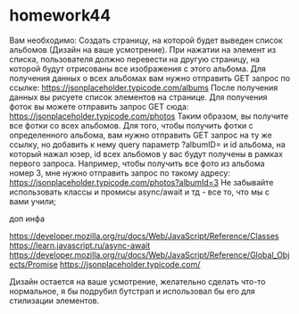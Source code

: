 # homework44

Вам необходимо:
Создать страницу, на которой будет выведен список альбомов (Дизайн на ваше усмотрение).
При нажатии на элемент из списка, пользователя должно перевести на другую страницу, на которой будут отрисованы все изображения с этого альбома.
Для получения данных о всех альбомах вам нужно отправить GET запрос по ссылке:
https://jsonplaceholder.typicode.com/albums
После получения данных вы рисуете список элементов на странице.
Для получения фоток вы можете отправить запрос GET сюда:
https://jsonplaceholder.typicode.com/photos
Таким образом, вы получите все фотки со всех альбомов.
Для того, чтобы получить фотки с определенного альбома, вам нужно отправить GET запрос на ту же ссылку, но добавить к нему query параметр ?albumID= и id альбома,
на который нажал юзер, id всех альбомов у вас будут получены в рамках первого запроса.
Например, чтобы получить все фото из альбома номер 3, мне нужно отправить запрос по такому адресу:
https://jsonplaceholder.typicode.com/photos?albumId=3
Не забывайте использовать классы и промисы async/await и тд - все то, что мы с вами учили;

доп инфа

https://developer.mozilla.org/ru/docs/Web/JavaScript/Reference/Classes
https://learn.javascript.ru/async-await
https://developer.mozilla.org/ru/docs/Web/JavaScript/Reference/Global_Objects/Promise
https://jsonplaceholder.typicode.com/

Дизайн остается на ваше усмотрение, желательно сделать что-то нормальное, я бы подрубил бутстрап и использовал бы его для стилизации элементов.
